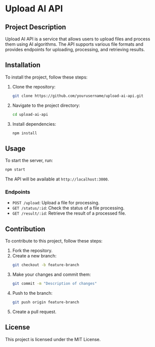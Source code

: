 # Upload AI API

## Project Description
Upload AI API is a service that allows users to upload files and process them using AI algorithms. The API supports various file formats and provides endpoints for uploading, processing, and retrieving results.

## Installation
To install the project, follow these steps:

1. Clone the repository:
    ```bash
    git clone https://github.com/yourusername/upload-ai-api.git
    ```
2. Navigate to the project directory:
    ```bash
    cd upload-ai-api
    ```
3. Install dependencies:
    ```bash
    npm install
    ```

## Usage
To start the server, run:
```bash
npm start
```

The API will be available at `http://localhost:3000`.

### Endpoints
- `POST /upload`: Upload a file for processing.
- `GET /status/:id`: Check the status of a file processing.
- `GET /result/:id`: Retrieve the result of a processed file.

## Contribution
To contribute to this project, follow these steps:

1. Fork the repository.
2. Create a new branch:
    ```bash
    git checkout -b feature-branch
    ```
3. Make your changes and commit them:
    ```bash
    git commit -m "Description of changes"
    ```
4. Push to the branch:
    ```bash
    git push origin feature-branch
    ```
5. Create a pull request.

## License
This project is licensed under the MIT License.
